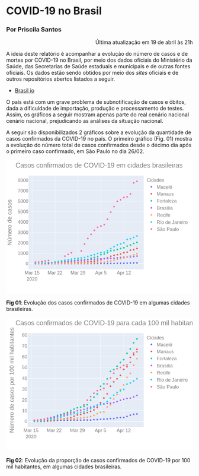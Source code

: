 # COVID-19 no Brasil

### Por Priscila Santos
<p align="right"> Última atualização em 19 de abril às 21h </p>

A ideia deste relatório é acompanhar a evolução do número de casos e de mortes por COVID-19 no Brasil, por meio dos dados oficiais do Ministério da Saúde, das Secretarias de Saúde estaduais e municipais e de outras fontes oficiais. Os dados estão sendo obtidos por meio dos *sites* oficiais e de outros repositórios abertos listados a seguir. 

* [Brasil io](https://brasil.io/home/)
<!-- * Portal de Transparecência do Registro Civil -- https://transparencia.registrocivil.org.br/especial-covid -->

O país está com um grave problema de subnotificação de casos e óbitos, dada a dificuldade de importação, produção e processamento de testes. Assim, os gráficos a seguir mostram apenas parte do real cenário nacional cenário nacional, prejudicando as análises da situação nacional.

A seguir são disponibilizados 2 gráficos sobre a evolução da quantidade de casos confirmados da COVID-19 no país. O primeiro gráfico (Fig. 01) mostra a evolução do número total de casos confirmados desde o décimo dia após o primeiro caso confirmado, em São Paulo no dia 26/02. 
<!-- alguns sobre a evolução de casos confirmados e outros de mortes por COVID-19. A partir destes dados é possível perceber que até por volta do vigésimo dia após o início da epidemia, São Paulo era responsável por quase a totalidade de casos do país. Contudo, a partir do 24º dia de casos confirmados, o restante do Brasil passou a ter um aumento considerável de confirmações e os casos de São Paulo passaram a pesar menos no cenário nacional. Os dados indicam ainda, que tanto em São Paulo quanto nos outros Estados da Federação a quantidade de casos não parece estar chegando no ponto de máximo. --> 

![](01-casos_cidades.png)

**Fig 01**: Evolução dos casos confirmados de COVID-19 em algumas cidades brasileiras. 


![](02-casos_cidades_100k_hab.png)

**Fig 02**: Evolução da proporção de casos confirmados de COVID-19 por 100 mil habitantes, em algumas cidades brasileiras.

